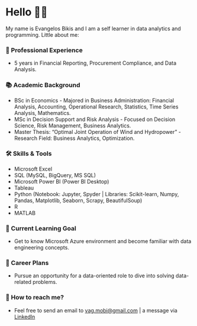 # Hello 👋👋

My name is Evangelos Bikis and I am a self learner in data analytics and programming. Little about me:

### 💼 Professional Experience
  * 5 years in Financial Reporting, Procurement Compliance, and Data Analysis.

### 📚 Academic Background 
  * BSc in Economics - Majored in Business Administration: Financial Analysis, Accounting, Operational Research, Statistics, Time Series Analysis, Mathematics.
  * MSc in Decision Support and Risk Analysis - Focused on Decision Science, Risk Management, Business Analytics.
  * Master Thesis: “Optimal Joint Operation of Wind and Hydropower” - Research Field: Business Analytics, Optimization.

### 🛠 Skills & Tools
  * Microsoft Excel
  * SQL (MySQL, BigQuery, MS SQL)
  * Microsoft Power BI (Power BI Desktop)
  * Tableau
  * Python (Notebook: Jupyter, Spyder | Libraries: Scikit-learn, Numpy, Pandas, Matplotlib, Seaborn, Scrapy, BeautifulSoup)
  * R
  * MATLAB

### 🔎 Current Learning Goal
  * Get to know Microsoft Azure environment and become familiar with data engineering concepts.
  
### 👔 Career Plans
  * Pursue an opportunity for a data-oriented role to dive into solving data-related problems.

### 📱 How to reach me? 
  * Feel free to send an email to vag.mobi@gmail.com | a message via [LinkedIn](https://www.linkedin.com/in/evangelosbikis/)
